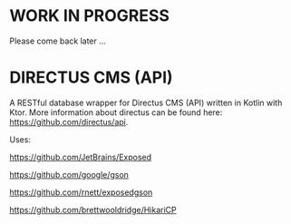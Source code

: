 # WORK IN PROGRESS
Please come back later ... 

# DIRECTUS CMS (API)
A RESTful  database wrapper for Directus CMS (API) written in Kotlin with Ktor.
More information about directus can be found here: https://github.com/directus/api.

Uses:

https://github.com/JetBrains/Exposed

https://github.com/google/gson

https://github.com/rnett/exposedgson

https://github.com/brettwooldridge/HikariCP